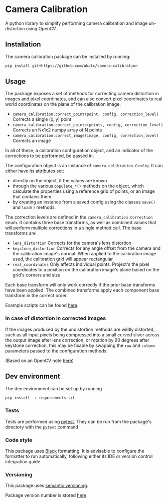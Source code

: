 # Camera Calibration

A python library to simplify performing camera calibration and image un-distortion using OpenCV.

## Installation

The camera calibration package can be installed by running:
```bash
pip install git+https://github.com/ukatc/camera-calibration
```

## Usage

The package exposes a set of methods for correcting camera distortion in images and pixel
coordinates, and can also convert pixel coordinates to real world coordinates on the plane of the calibration image.

- `camera_calibration.correct_point(point, config, correction_level)` Corrects a single (x, y) point
- `camera_calibration.correct_points(points, config, correction_level)` Corrects an Nx1x2 numpy array of N points
- `camera_calibration.correct_image(image, config, correction_level)` Corrects an image

In all of these, a calibration configuration object, and an indicator of the corrections to be performed, be passed in.

The configuration object is an instance of `camera_calibration.Config`.
It can either have its attributes set:
- directly on the object, if the values are known
- through the various `populate_*()` methods on the object, which calculate the properties using a reference grid of
points, or an image that contains them
- by creating an instance from a saved config using the classes `save()` and `load()` methods.

The correction levels are defined in the `camera_calibration.Correction` enum. It contains three base transforms,
as well as combined values that will perform multiple corrections in a single method call. The base transforms are
- `lens_distortion` Corrects for the camera's lens distortion
- `keystone_distortion` Corrects for any angle offset from the camera and the calibration image's normal. When applied
to the calibration image used, the calibration grid will appear rectangular
- `real_coordinates` Only affects individual points. Project's the pixel coordinates to a position on the calibration
image's plane based on the grid's corners and size

Each base transform will only work correctly if the prior base transforms have been applied. The combined transforms
apply each component base transform in the correct order.

Example scripts can be found [here](example_scripts).

### In case of distortion in corrected images 

If the images produced by the undistortion methods are wildly distorted, such as all input pixels being compressed into
a small curved sliver across the output image after lens correction, or rotation by 90 degrees after keystone
correction, this may be fixable by swapping the `row` and `column` parameters passed to the configuration methods.

(Based on an OpenCV note [here](https://docs.opencv.org/2.4/modules/calib3d/doc/camera_calibration_and_3d_reconstruction.html#calibratecamera))

## Dev environment

The dev environment can be set up by running
```bash
pip install -r requirements.txt
```

### Tests

Tests are performed using [pytest](https://docs.pytest.org/en/latest/).
They can be run from the package's directory with the `pytest` command

### Code style

This package uses [Black](https://black.readthedocs.io/en/stable/index.html) formatting.
It is advisable to configure the formatter to run automatically,
following either its IDE or version control integration guide.

### Versioning

This package uses [semantic versioning](https://semver.org/).

Package version number is stored [here](camera_calibration/__version__.py).
